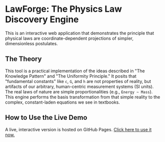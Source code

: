 # LawForge: The Physics Law Discovery Engine
This is an interactive web application that demonstrates the principle that physical laws are coordinate-dependent projections of simpler, dimensionless postulates.
## The Theory
This tool is a practical implementation of the ideas described in "The Knowledge Pattern" and "The Uniformity Principle." It posits that "fundamental constants" like `c`, `G`, and `h` are not properties of reality, but artifacts of our arbitrary, human-centric measurement systems (SI units).
The real laws of nature are simple proportionalities (e.g., `Energy ~ Mass`). This engine performs the basis transformation from that simple reality to the complex, constant-laden equations we see in textbooks.
## How to Use the Live Demo
A live, interactive version is hosted on GitHub Pages. [Click here to use it now.](https://BuckRogers1965.github.io/LawForge/)
